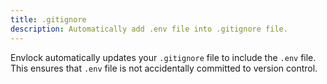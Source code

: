 ```yaml
---
title: .gitignore
description: Automatically add .env file into .gitignore file.
---
```


Envlock automatically updates your `.gitignore` file to include the `.env` file. This ensures that `.env` file is not accidentally committed to version control.

